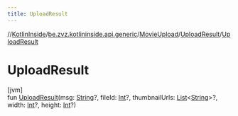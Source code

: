 ```yaml
---
title: UploadResult
---
```

//[KotlinInside](../../../../index.html)/[be.zvz.kotlininside.api.generic](../../index.html)/[MovieUpload](../index.html)/[UploadResult](index.html)/[UploadResult](-upload-result.html)



# UploadResult



[jvm]\
fun [UploadResult](-upload-result.html)(msg: [String](https://kotlinlang.org/api/latest/jvm/stdlib/kotlin/-string/index.html)?, fileId: [Int](https://kotlinlang.org/api/latest/jvm/stdlib/kotlin/-int/index.html)?, thumbnailUrls: [List](https://kotlinlang.org/api/latest/jvm/stdlib/kotlin.collections/-list/index.html)&lt;[String](https://kotlinlang.org/api/latest/jvm/stdlib/kotlin/-string/index.html)&gt;?, width: [Int](https://kotlinlang.org/api/latest/jvm/stdlib/kotlin/-int/index.html)?, height: [Int](https://kotlinlang.org/api/latest/jvm/stdlib/kotlin/-int/index.html)?)




